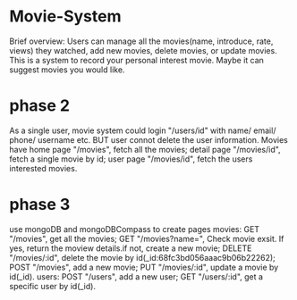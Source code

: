 # Movie-System
Brief overview: Users can manage all the movies(name, introduce, rate, views) they watched, add new movies, delete movies, or update movies. This is a system to record your personal interest movie. Maybe it can suggest movies you would like.  
# phase 2
As a single user, movie system could login "/users/id" with name/ email/ phone/ username etc. BUT user connot delete the user information.
Movies have home page "/movies",  fetch all the movies; 
detail page "/movies/id", fetch a single movie by id;
user page "/movies/id", fetch the users interested movies.
# phase 3
use mongoDB and mongoDBCompass to create pages
movies:
GET "/movies", get all the movies;
GET "/movies?name=<movieName>", Check movie exsit. If yes, return the moview details.if not, create a new movie;
DELETE "/movies/:id", delete the movie by id(_id:68fc3bd056aaac9b06b22262);
POST "/movies", add a new movie;
PUT "/movies/:id", update a movie by id(_id).
users:
POST "/users", add a new user;
GET "/users/:id", get a specific user by id(_id).

